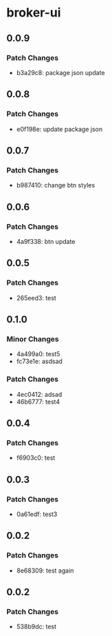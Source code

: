 # broker-ui

## 0.0.9

### Patch Changes

- b3a29c8: package json update

## 0.0.8

### Patch Changes

- e0f198e: update package json

## 0.0.7

### Patch Changes

- b987410: change btn styles

## 0.0.6

### Patch Changes

- 4a9f338: btn update

## 0.0.5

### Patch Changes

- 265eed3: test

## 0.1.0

### Minor Changes

- 4a499a0: test5
- fc73e1e: asdsad

### Patch Changes

- 4ec0412: adsad
- 46b6777: test4

## 0.0.4

### Patch Changes

- f6903c0: test

## 0.0.3

### Patch Changes

- 0a61edf: test3

## 0.0.2

### Patch Changes

- 8e68309: test again

## 0.0.2

### Patch Changes

- 538b9dc: test
